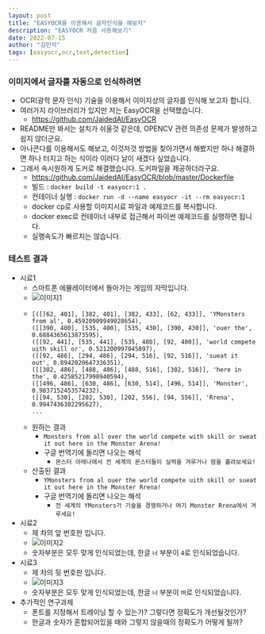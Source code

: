 ```yaml
---
layout: post
title: "EASYOCR을 이용해서 글자인식을 해보자"
description: "EASYOCR 처음 사용해보기"
date: 2022-07-15
author: "김민석"
tags: [easyocr,ocr,text,detection]
---
```

### 이미지에서 글자를 자동으로 인식하려면

- OCR(광학 문자 인식) 기술을 이용해서 이미지상의 글자를 인식해 보고자 합니다.
- 여러가지 라이브러리가 있지만 저는 EasyOCR을 선택했습니다.
  - https://github.com/JaidedAI/EasyOCR 
- README만 봐서는 설치가 쉬울것 같은데, OPENCV 관련 의존성 문제가 발생하고 쉽지 않더군요.
- 아나콘다를 이용해서도 해보고, 이것저것 방법을 찾아가면서 해봤지만 하나 해결하면 하나 터지고 하는 식이라 이러다 날이 새겠다 싶었습니다. 
- 그래서 속시원하게 도커로 해결했습니다. 도커파일을 제공하더라구요.
  - https://github.com/JaidedAI/EasyOCR/blob/master/Dockerfile
  - 빌드 : ``docker build -t easyocr:1 .``
  - 컨테이너 실행 : ``docker run -d --name easyocr -it --rm easyocr:1``
  - docker cp로 사용할 이미지시료 파일과 예제코드를 복사합니다.
  - docker exec로 컨테이너 내부로 접근해서 파이썬 예제코드를 실행하면 됩니다.
  - 실행속도가 빠르지는 않습니다.
  
### 테스트 결과
- 시료1
  - 스마트폰 에뮬레이터에서 돌아가는 게임의 자막입니다.
  - ![이미지1](https://reddol18.github.io/dev5min/images/20220715/1/1.jpg)
  - ```
    [([[62, 401], [382, 401], [382, 433], [62, 433]], 'YMonsters from al', 0.45920909949028654), 
    ([[390, 400], [535, 400], [535, 430], [390, 430]], 'ouer the', 0.6884365613873595), 
    ([[92, 441], [535, 441], [535, 480], [92, 480]], 'world compete uith skill or', 0.521200997045897), 
    ([[92, 486], [294, 486], [294, 516], [92, 516]], 'sueat it out', 0.8942020647336351), 
    ([[302, 486], [488, 486], [488, 516], [302, 516]], 'here in the', 0.42585217998940594), 
    ([[496, 486], [630, 486], [630, 514], [496, 514]], 'Monster', 0.9837152453574232), 
    ([[94, 530], [202, 530], [202, 556], [94, 556]], 'Rrena', 0.9947436302295627),
    ... 
    ```
  - 원하는 결과
    - `Monsters from all over the world compete with skill or sweat it out here in the Monster Arena!`
    - 구글 번역기에 돌리면 나오는 해석
      - `몬스터 아레나에서 전 세계의 몬스터들이 실력을 겨루거나 땀을 흘려보세요!`
  - 산출된 결과
    - `YMonsters from al ouer the world compete uith skill or sueat it out here in the Monster Rrena!`
    - 구글 번역기에 돌리면 나오는 해석 
      - `전 세계의 YMonsters가 기술을 경쟁하거나 여기 Monster Rrena에서 겨루세요!`
- 시료2
  - 제 차의 앞 번호판 입니다.
  - ![이미지2](https://reddol18.github.io/dev5min/images/20220715/1/2.jpg)
  - 숫자부분은 모두 맞게 인식되었는데, 한글 `너` 부분이 `4`로 인식되었습니다.
- 시료3
  - 제 차의 뒷 번호판 입니다.
  - ![이미지3](https://reddol18.github.io/dev5min/images/20220715/1/3.jpg)
  - 숫자부분은 모두 맞게 인식되었는데, 한글 `너` 부분이 `벼`로 인식되었습니다.
- 추가적인 연구과제
  - 폰트를 지정해서 트레이닝 할 수 있는가? 그렇다면 정확도가 개선될것인가?
  - 한글과 숫자가 혼합되어있을 때와 그렇지 않을때의 정확도가 어떻게 될까?
  
   